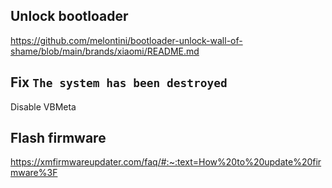 ## Unlock bootloader
https://github.com/melontini/bootloader-unlock-wall-of-shame/blob/main/brands/xiaomi/README.md

## Fix `The system has been destroyed`
Disable VBMeta

## Flash firmware
https://xmfirmwareupdater.com/faq/#:~:text=How%20to%20update%20firmware%3F
